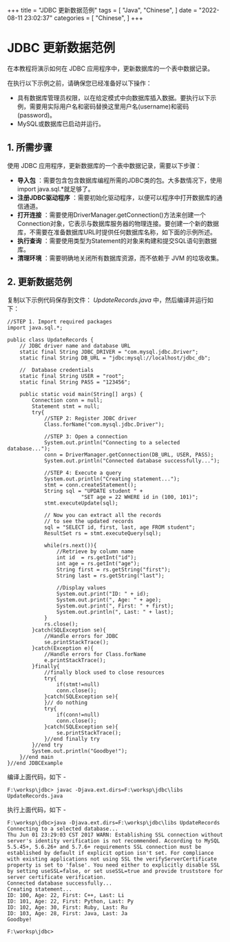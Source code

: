 +++
title = "JDBC 更新数据范例"
tags = [
"Java",
"Chinese",
]
date = "2022-08-11 23:02:37"
categories = [
"Chinese",
]
+++
# JDBC 更新数据范例

在本教程将演示如何在 JDBC 应用程序中，更新数据库的一个表中数据记录。

在执行以下示例之前，请确保您已经准备好以下操作：

  * 具有数据库管理员权限，以在给定模式中向数据库插入数据。要执行以下示例，需要用实际用户名和密码替换这里用户名(username)和密码(password)。
  * MySQL或数据库已启动并运行。



## 1\. 所需步骤

使用 JDBC 应用程序，更新数据库的一个表中数据记录，需要以下步骤：

  * **导入包** ：需要包含包含数据库编程所需的JDBC类的包。大多数情况下，使用import java.sql.*就足够了。
  * **注册JDBC驱动程序** ：需要初始化驱动程序，以便可以程序中打开数据库的通信通道。
  * **打开连接** ：需要使用DriverManager.getConnection()方法来创建一个Connection对象，它表示与数据库服务器的物理连接。要创建一个新的数据库，不需要在准备数据库URL时提供任何数据库名称，如下面的示例所述。
  * **执行查询** ：需要使用类型为Statement的对象来构建和提交SQL语句到数据库。
  * **清理环境** ：需要明确地关闭所有数据库资源，而不依赖于 JVM 的垃圾收集。



## 2\. 更新数据范例

复制以下示例代码保存到文件： _UpdateRecords.java_ 中，然后编译并运行如下：

    
    
    //STEP 1. Import required packages
    import java.sql.*;
    
    public class UpdateRecords {
        // JDBC driver name and database URL
        static final String JDBC_DRIVER = "com.mysql.jdbc.Driver";  
        static final String DB_URL = "jdbc:mysql://localhost/jdbc_db";
    
        //  Database credentials
        static final String USER = "root";
        static final String PASS = "123456";
    
        public static void main(String[] args) {
            Connection conn = null;
            Statement stmt = null;
            try{
                //STEP 2: Register JDBC driver
                Class.forName("com.mysql.jdbc.Driver");
    
                //STEP 3: Open a connection
                System.out.println("Connecting to a selected database...");
                conn = DriverManager.getConnection(DB_URL, USER, PASS);
                System.out.println("Connected database successfully...");
    
                //STEP 4: Execute a query
                System.out.println("Creating statement...");
                stmt = conn.createStatement();
                String sql = "UPDATE student " +
                            "SET age = 22 WHERE id in (100, 101)";
                stmt.executeUpdate(sql);
    
                // Now you can extract all the records
                // to see the updated records
                sql = "SELECT id, first, last, age FROM student";
                ResultSet rs = stmt.executeQuery(sql);
    
                while(rs.next()){
                    //Retrieve by column name
                    int id  = rs.getInt("id");
                    int age = rs.getInt("age");
                    String first = rs.getString("first");
                    String last = rs.getString("last");
    
                    //Display values
                    System.out.print("ID: " + id);
                    System.out.print(", Age: " + age);
                    System.out.print(", First: " + first);
                    System.out.println(", Last: " + last);
                }
                rs.close();
            }catch(SQLException se){
                //Handle errors for JDBC
                se.printStackTrace();
            }catch(Exception e){
                //Handle errors for Class.forName
                e.printStackTrace();
            }finally{
                //finally block used to close resources
                try{
                    if(stmt!=null)
                    conn.close();
                }catch(SQLException se){
                }// do nothing
                try{
                    if(conn!=null)
                    conn.close();
                }catch(SQLException se){
                    se.printStackTrace();
                }//end finally try
            }//end try
            System.out.println("Goodbye!");
        }//end main
    }//end JDBCExample
    

编译上面代码，如下 -

    
    
    F:\worksp\jdbc> javac -Djava.ext.dirs=F:\worksp\jdbc\libs UpdateRecords.java
    

执行上面代码，如下 -

    
    
    F:\worksp\jdbc>java -Djava.ext.dirs=F:\worksp\jdbc\libs UpdateRecords
    Connecting to a selected database...
    Thu Jun 01 23:29:03 CST 2017 WARN: Establishing SSL connection without server's identity verification is not recommended. According to MySQL 5.5.45+, 5.6.26+ and 5.7.6+ requirements SSL connection must be established by default if explicit option isn't set. For compliance with existing applications not using SSL the verifyServerCertificate property is set to 'false'. You need either to explicitly disable SSL by setting useSSL=false, or set useSSL=true and provide truststore for server certificate verification.
    Connected database successfully...
    Creating statement...
    ID: 100, Age: 22, First: C++, Last: Li
    ID: 101, Age: 22, First: Python, Last: Py
    ID: 102, Age: 30, First: Ruby, Last: Ru
    ID: 103, Age: 28, First: Java, Last: Ja
    Goodbye!
    
    F:\worksp\jdbc>
    

